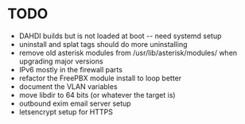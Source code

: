 # TODO

* DAHDI builds but is not loaded at boot -- need systemd setup
* uninstall and splat tags should do more uninstalling
* remove old asterisk modules from /usr/lib/asterisk/modules/ when upgrading major versions
* IPv6 mostly in the firewall parts
* refactor the FreePBX module install to loop better
* document the VLAN variables
* move libdir to 64 bits (or whatever the target is)
* outbound exim email server setup
* letsencrypt setup for HTTPS
